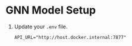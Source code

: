 # GNN Model Setup

1. Update your `.env` file.

    ```plaintext
    API_URL="http://host.docker.internal:7877"
    ```
